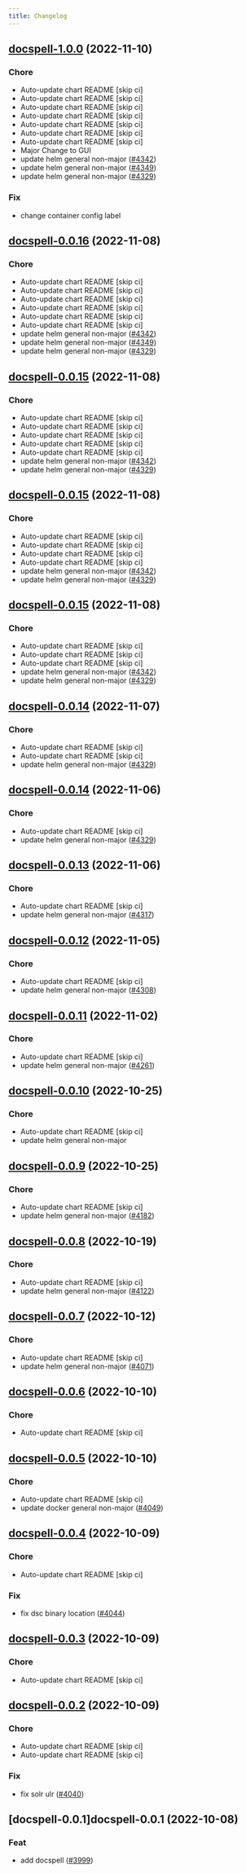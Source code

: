 ```yaml
---
title: Changelog
---
```


## [docspell-1.0.0](https://github.com/truecharts/charts/compare/docspell-0.0.13...docspell-1.0.0) (2022-11-10)

### Chore

- Auto-update chart README [skip ci]
- Auto-update chart README [skip ci]
- Auto-update chart README [skip ci]
- Auto-update chart README [skip ci]
- Auto-update chart README [skip ci]
- Auto-update chart README [skip ci]
- Auto-update chart README [skip ci]
- Major Change to GUI
- update helm general non-major ([#4342](https://github.com/truecharts/charts/issues/4342))
- update helm general non-major ([#4349](https://github.com/truecharts/charts/issues/4349))
- update helm general non-major ([#4329](https://github.com/truecharts/charts/issues/4329))

### Fix

- change container config label

## [docspell-0.0.16](https://github.com/truecharts/charts/compare/docspell-0.0.13...docspell-0.0.16) (2022-11-08)

### Chore

- Auto-update chart README [skip ci]
- Auto-update chart README [skip ci]
- Auto-update chart README [skip ci]
- Auto-update chart README [skip ci]
- Auto-update chart README [skip ci]
- Auto-update chart README [skip ci]
- update helm general non-major ([#4342](https://github.com/truecharts/charts/issues/4342))
- update helm general non-major ([#4349](https://github.com/truecharts/charts/issues/4349))
- update helm general non-major ([#4329](https://github.com/truecharts/charts/issues/4329))

## [docspell-0.0.15](https://github.com/truecharts/charts/compare/docspell-0.0.13...docspell-0.0.15) (2022-11-08)

### Chore

- Auto-update chart README [skip ci]
- Auto-update chart README [skip ci]
- Auto-update chart README [skip ci]
- Auto-update chart README [skip ci]
- Auto-update chart README [skip ci]
- update helm general non-major ([#4342](https://github.com/truecharts/charts/issues/4342))
- update helm general non-major ([#4329](https://github.com/truecharts/charts/issues/4329))

## [docspell-0.0.15](https://github.com/truecharts/charts/compare/docspell-0.0.13...docspell-0.0.15) (2022-11-08)

### Chore

- Auto-update chart README [skip ci]
- Auto-update chart README [skip ci]
- Auto-update chart README [skip ci]
- Auto-update chart README [skip ci]
- update helm general non-major ([#4342](https://github.com/truecharts/charts/issues/4342))
- update helm general non-major ([#4329](https://github.com/truecharts/charts/issues/4329))

## [docspell-0.0.15](https://github.com/truecharts/charts/compare/docspell-0.0.13...docspell-0.0.15) (2022-11-08)

### Chore

- Auto-update chart README [skip ci]
- Auto-update chart README [skip ci]
- Auto-update chart README [skip ci]
- update helm general non-major ([#4342](https://github.com/truecharts/charts/issues/4342))
- update helm general non-major ([#4329](https://github.com/truecharts/charts/issues/4329))

## [docspell-0.0.14](https://github.com/truecharts/charts/compare/docspell-0.0.13...docspell-0.0.14) (2022-11-07)

### Chore

- Auto-update chart README [skip ci]
- Auto-update chart README [skip ci]
- update helm general non-major ([#4329](https://github.com/truecharts/charts/issues/4329))

## [docspell-0.0.14](https://github.com/truecharts/charts/compare/docspell-0.0.13...docspell-0.0.14) (2022-11-06)

### Chore

- Auto-update chart README [skip ci]
- update helm general non-major ([#4329](https://github.com/truecharts/charts/issues/4329))

## [docspell-0.0.13](https://github.com/truecharts/charts/compare/docspell-0.0.12...docspell-0.0.13) (2022-11-06)

### Chore

- Auto-update chart README [skip ci]
- update helm general non-major ([#4317](https://github.com/truecharts/charts/issues/4317))

## [docspell-0.0.12](https://github.com/truecharts/charts/compare/docspell-0.0.11...docspell-0.0.12) (2022-11-05)

### Chore

- Auto-update chart README [skip ci]
- update helm general non-major ([#4308](https://github.com/truecharts/charts/issues/4308))

## [docspell-0.0.11](https://github.com/truecharts/charts/compare/docspell-0.0.10...docspell-0.0.11) (2022-11-02)

### Chore

- Auto-update chart README [skip ci]
- update helm general non-major ([#4261](https://github.com/truecharts/charts/issues/4261))

## [docspell-0.0.10](https://github.com/truecharts/charts/compare/docspell-0.0.9...docspell-0.0.10) (2022-10-25)

### Chore

- Auto-update chart README [skip ci]
- update helm general non-major

## [docspell-0.0.9](https://github.com/truecharts/charts/compare/docspell-0.0.8...docspell-0.0.9) (2022-10-25)

### Chore

- Auto-update chart README [skip ci]
- update helm general non-major ([#4182](https://github.com/truecharts/charts/issues/4182))

## [docspell-0.0.8](https://github.com/truecharts/charts/compare/docspell-0.0.7...docspell-0.0.8) (2022-10-19)

### Chore

- Auto-update chart README [skip ci]
- update helm general non-major ([#4122](https://github.com/truecharts/charts/issues/4122))

## [docspell-0.0.7](https://github.com/truecharts/charts/compare/docspell-0.0.6...docspell-0.0.7) (2022-10-12)

### Chore

- Auto-update chart README [skip ci]
- update helm general non-major ([#4071](https://github.com/truecharts/charts/issues/4071))

## [docspell-0.0.6](https://github.com/truecharts/charts/compare/docspell-0.0.5...docspell-0.0.6) (2022-10-10)

### Chore

- Auto-update chart README [skip ci]

## [docspell-0.0.5](https://github.com/truecharts/charts/compare/docspell-0.0.4...docspell-0.0.5) (2022-10-10)

### Chore

- Auto-update chart README [skip ci]
- update docker general non-major ([#4049](https://github.com/truecharts/charts/issues/4049))

## [docspell-0.0.4](https://github.com/truecharts/charts/compare/docspell-0.0.3...docspell-0.0.4) (2022-10-09)

### Chore

- Auto-update chart README [skip ci]

### Fix

- fix dsc binary location ([#4044](https://github.com/truecharts/charts/issues/4044))

## [docspell-0.0.3](https://github.com/truecharts/charts/compare/docspell-0.0.2...docspell-0.0.3) (2022-10-09)

### Chore

- Auto-update chart README [skip ci]

## [docspell-0.0.2](https://github.com/truecharts/charts/compare/docspell-0.0.1...docspell-0.0.2) (2022-10-09)

### Chore

- Auto-update chart README [skip ci]
- Auto-update chart README [skip ci]

### Fix

- fix solr ulr ([#4040](https://github.com/truecharts/charts/issues/4040))

## [docspell-0.0.1]docspell-0.0.1 (2022-10-08)

### Feat

- add docspell ([#3999](https://github.com/truecharts/charts/issues/3999))
